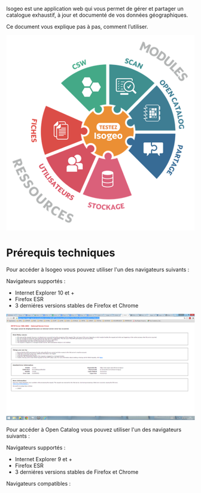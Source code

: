 Isogeo est une application web qui vous permet de gérer et partager un catalogue exhaustif, à jour et documenté de vos données géographiques.

Ce document vous explique pas à pas, comment l’utiliser.

![La plateforme](images/offer_schema_platform.png "Modules et ressources de la plateforme Isogeo")


# Prérequis techniques

Pour accéder à Isogeo vous pouvez utiliser l'un des navigateurs suivants :

Navigateurs supportés :

* Internet Explorer 10 et +
* Firefox ESR
* 3 derniéres versions stables de Firefox et Chrome


![Alerte navigateur](images/OC_browser_alert.png "Message qui s'affiche en cas de navigateur non supporté")


Pour accéder à Open Catalog vous pouvez utiliser l'un des navigateurs suivants :

Navigateurs supportés :

* Internet Explorer 9 et +
* Firefox ESR
* 3 derniéres versions stables de Firefox et Chrome

Navigateurs compatibles :

